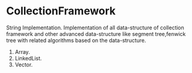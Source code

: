 # CollectionFramework
String Implementation.
Implementation of all data-structure of collection framework and other  advanced data-structure like segment tree,fenwick tree with related algorithms based on the data-structure.
1. Array. 
2. LinkedList.
3. Vector.

